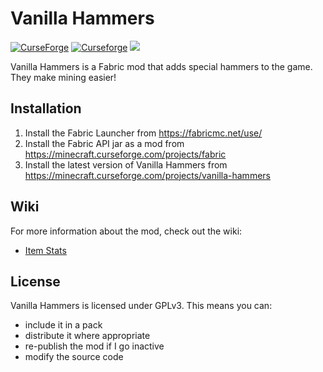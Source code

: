 # Vanilla Hammers
[![CurseForge](http://cf.way2muchnoise.eu/full_317756_downloads.svg)](https://www.curseforge.com/minecraft/mc-mods/vanilla-hammers)
[![Curseforge](http://cf.way2muchnoise.eu/versions/For%20MC_317756_all.svg)](https://www.curseforge.com/minecraft/mc-mods/vanilla-hammers)
[![](https://jitpack.io/v/Draylar/vanilla-hammers.svg)](https://jitpack.io/#Draylar/vanilla-hammers)

Vanilla Hammers is a Fabric mod that adds special hammers to the game. They make mining easier!

## Installation

1. Install the Fabric Launcher from https://fabricmc.net/use/
2. Install the Fabric API jar as a mod from https://minecraft.curseforge.com/projects/fabric
3. Install the latest version of Vanilla Hammers from https://minecraft.curseforge.com/projects/vanilla-hammers

## Wiki

For more information about the mod, check out the wiki:
  - [Item Stats](https://github.com/Draylar/vanilla-hammers/wiki/Stats)

## License

Vanilla Hammers is licensed under GPLv3. This means you can:
  - include it in a pack
  - distribute it where appropriate
  - re-publish the mod if I go inactive
  - modify the source code
